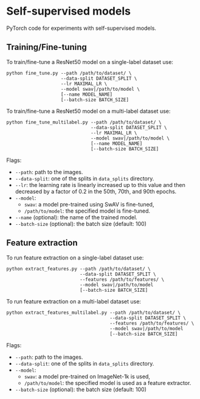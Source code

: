 # Self-supervised models
PyTorch code for experiments with self-supervised models.

## Training/Fine-tuning
To train/fine-tune a ResNet50 model on a single-label dataset use:

```
python fine_tune.py --path /path/to/dataset/ \
                    --data-split DATASET_SPLIT \ 
                    --lr MAXIMAL_LR \
                    --model swav|/path/to/model \
                    [--name MODEL_NAME]
                    [--batch-size BATCH_SIZE]
```

To train/fine-tune a ResNet50 model on a multi-label dataset use:

```
python fine_tune_multilabel.py --path /path/to/dataset/ \
                               --data-split DATASET_SPLIT \
                               --lr MAXIMAL_LR \
                               --model swav|/path/to/model \
                               [--name MODEL_NAME]
                               [--batch-size BATCH_SIZE]
```

Flags:
+ `--path`: path to the images.
+ `--data-split`: one of the splits in `data_splits` directory.
+ `--lr`: the learning rate is linearly increased up to this value and then decreased by a factor of 0.2 in the 50th, 70th, and 90th epochs.
+ `--model`: 
  - `swav`: a model pre-trained using SwAV is fine-tuned, 
  - `/path/to/model`: the specified model is fine-tuned.
+ `--name` (optional): the name of the trained model.
+ `--batch-size` (optional): the batch size (default: 100)

## Feature extraction
To run feature extraction on a single-label dataset use:

```
python extract_features.py --path /path/to/dataset/ \
                           --data-split DATASET_SPLIT \
                           --features /path/to/features/ \
                           --model swav|/path/to/model
                           [--batch-size BATCH_SIZE]
```                           

To run feature extraction on a multi-label dataset use:

```
python extract_features_multilabel.py --path /path/to/dataset/ \
                                      --data-split DATASET_SPLIT \
                                      --features /path/to/features/ \ 
                                      --model swav|/path/to/model
                                      [--batch-size BATCH_SIZE]
```                                      

Flags:
+ `--path`: path to the images.
+ `--data-split`: one of the splits in `data_splits` directory.
+ `--model`: 
  - `swav`: a model pre-trained on ImageNet-1k is used, 
  - `/path/to/model`: the specified model is used as a feature extractor.
+ `--batch-size` (optional): the batch size (default: 100)